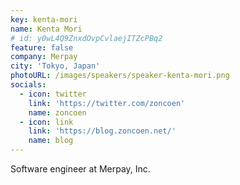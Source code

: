 ```yaml
---
key: kenta-mori
name: Kenta Mori
# id: y0wL4Q9ZnxdOvpCvlaejITZcPBq2
feature: false
company: Merpay
city: 'Tokyo, Japan'
photoURL: /images/speakers/speaker-kenta-mori.png
socials:
  - icon: twitter
    link: 'https://twitter.com/zoncoen'
    name: zoncoen
  - icon: link
    link: 'https://blog.zoncoen.net/'
    name: blog
---
```

Software engineer at Merpay, Inc.
